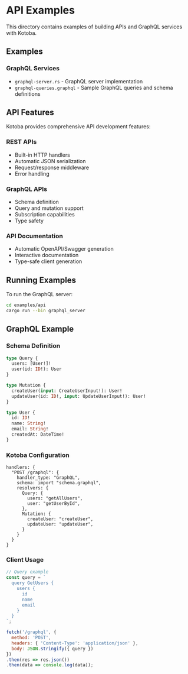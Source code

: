 # API Examples

This directory contains examples of building APIs and GraphQL services with Kotoba.

## Examples

### GraphQL Services
- `graphql-server.rs` - GraphQL server implementation
- `graphql-queries.graphql` - Sample GraphQL queries and schema definitions

## API Features

Kotoba provides comprehensive API development features:

### REST APIs
- Built-in HTTP handlers
- Automatic JSON serialization
- Request/response middleware
- Error handling

### GraphQL APIs
- Schema definition
- Query and mutation support
- Subscription capabilities
- Type safety

### API Documentation
- Automatic OpenAPI/Swagger generation
- Interactive documentation
- Type-safe client generation

## Running Examples

To run the GraphQL server:

```bash
cd examples/api
cargo run --bin graphql_server
```

## GraphQL Example

### Schema Definition
```graphql
type Query {
  users: [User!]!
  user(id: ID!): User
}

type Mutation {
  createUser(input: CreateUserInput!): User!
  updateUser(id: ID!, input: UpdateUserInput!): User!
}

type User {
  id: ID!
  name: String!
  email: String!
  createdAt: DateTime!
}
```

### Kotoba Configuration
```jsonnet
handlers: {
  "POST /graphql": {
    handler_type: "GraphQL",
    schema: import "schema.graphql",
    resolvers: {
      Query: {
        users: "getAllUsers",
        user: "getUserById",
      },
      Mutation: {
        createUser: "createUser",
        updateUser: "updateUser",
      }
    }
  }
}
```

### Client Usage
```javascript
// Query example
const query = `
  query GetUsers {
    users {
      id
      name
      email
    }
  }
`;

fetch('/graphql', {
  method: 'POST',
  headers: { 'Content-Type': 'application/json' },
  body: JSON.stringify({ query })
})
.then(res => res.json())
.then(data => console.log(data));
```
